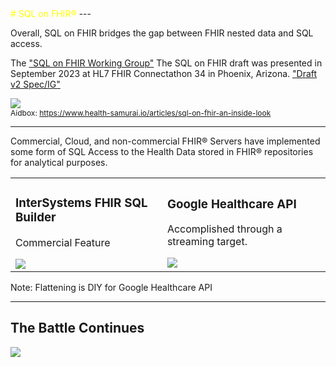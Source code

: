 <!-- .slide: data-background="#FF9966" -->
<span style="color:yellow;">
# SQL on FHIR® <!-- .element: class="r-fit-text" -->
</span>
---
<!-- .slide: data-background="#FF9966" -->

Overall, SQL on FHIR bridges the gap between FHIR nested data and SQL access.  

The ["SQL on FHIR Working Group"](https://confluence.hl7.org/display/FHIR/2023+-+09+SQL-on-FHIR) The SQL on FHIR draft was presented in September 2023 at HL7 FHIR Connectathon 34 in Phoenix, Arizona. ["Draft v2 Spec/IG"](https://build.fhir.org/ig/FHIR/sql-on-fhir-v2/)

<img src="{{asset_folder}}/sqlonfhir.png"/><br/>
<span style="font-size:12px;">
Aidbox: https://www.health-samurai.io/articles/sql-on-fhir-an-inside-look
</span>


---
<!-- .slide: data-background="#fff" -->
Commercial, Cloud, and non-commercial FHIR® Servers have implemented some form of SQL Access to the Health Data stored in FHIR® repositories for analytical purposes.
<table>

<tr>
<td>
<h3>InterSystems FHIR SQL Builder</h3>
<p>Commercial Feature</p>
<img src="{{asset_folder}}/sql-builder.png" />

</td>
<td>
<h3>Google Healthcare API</h3>
<p>Accomplished through a streaming target.</p>
<img src="{{asset_folder}}/fhirbq.png" />


</td>
</tr>
</table>

Note:
Flattening is DIY for Google Healthcare API



---
<!-- .slide: data-background="#fff" -->
## The Battle Continues


<img src="{{asset_folder}}/play-fhirsql.png"/>

 